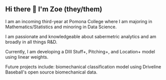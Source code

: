 ## Hi there 👋 I'm Zoe (they/them)

I am an incoming third-year at Pomona College where I am majoring in Mathematics/Statistics and minoring in Data Science. 

I am passionate and knowledgeable about sabermetric analytics and am broadly in all things R&D.

Currently, I am developing a DIII Stuff+, Pitching+, and Location+ model using linear weights.

Future projects include: biomechanical classification model using Driveline Baseball's open source biomechanical data.
